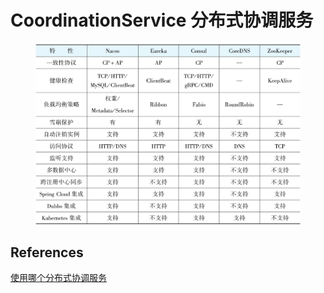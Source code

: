# CoordinationService 分布式协调服务

<figure><img src="../.gitbook/assets/image (4).png" alt=""><figcaption></figcaption></figure>



## References

[使用哪个分布式协调服务](https://weread.qq.com/web/reader/d5532b10813ab6da3g0189c9kc20321001cc20ad4d76f5ae?)
